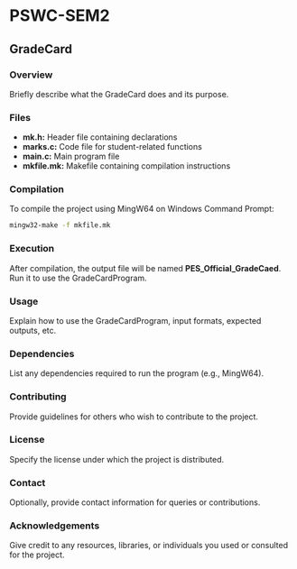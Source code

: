 # PSWC-SEM2
## GradeCard

### Overview
Briefly describe what the GradeCard does and its purpose.

### Files
- **mk.h:** Header file containing declarations
- **marks.c:** Code file for student-related functions
- **main.c:** Main program file
- **mkfile.mk:** Makefile containing compilation instructions

### Compilation
To compile the project using MingW64 on Windows Command Prompt:
```bash
mingw32-make -f mkfile.mk
```

### Execution
After compilation, the output file will be named **PES_Official_GradeCaed**. Run it to use the GradeCardProgram.

### Usage
Explain how to use the GradeCardProgram, input formats, expected outputs, etc.

### Dependencies
List any dependencies required to run the program (e.g., MingW64).

### Contributing
Provide guidelines for others who wish to contribute to the project.

### License
Specify the license under which the project is distributed.

### Contact
Optionally, provide contact information for queries or contributions.

### Acknowledgements
Give credit to any resources, libraries, or individuals you used or consulted for the project.

